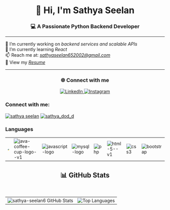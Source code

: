 <h1 align="center">👋 Hi, I'm Sathya Seelan</h1>
<h3 align="center">💻 A Passionate Python Backend Developer</h3>

---

🔭 I’m currently working on *backend services and scalable APIs*  
🌱 I’m currently learning *React*  
📫 Reach me at: *sathyaseelan652002@gmail.com*  
📄 View my [*Resume*](https://docs.google.com/document/d/e/2PACX-1vQVosJoSasAefmiHXmzeFlpmM18A-xFyJqECcvE5Z6DODZH8tlvgQM7DJ7s4w7UPjlIQbHgQwjnU916/pub)

---

<h3 align="center">🌐 Connect with me</h3>

<p align="center">
  <a href="https://linkedin.com/in/sathya seelan" target="blank">
    <img src="https://img.shields.io/badge/LinkedIn-blue?style=for-the-badge&logo=linkedin" alt="LinkedIn" />
  </a>
  <a href="https://instagram.com/sathya_dod_d" target="blank">
    <img src="https://img.shields.io/badge/Instagram-E4405F?style=for-the-badge&logo=instagram&logoColor=white" alt="Instagram" />
  </a>
</p>


<h3 align="left">Connect with me:</h3>
<p align="left">
<a href="https://linkedin.com/in/sathya seelan" target="blank"><img align="center" src="https://raw.githubusercontent.com/rahuldkjain/github-profile-readme-generator/master/src/images/icons/Social/linked-in-alt.svg" alt="sathya seelan" height="30" width="40" /></a>
<a href="https://instagram.com/sathya_dod_d" target="blank"><img align="center" src="https://raw.githubusercontent.com/rahuldkjain/github-profile-readme-generator/master/src/images/icons/Social/instagram.svg" alt="sathya_dod_d" height="30" width="40" /></a>
</p>

<h3 align="left">Languages </h3>

<table>
  <tr>
    <td><img src="https://raw.githubusercontent.com/devicons/devicon/master/icons/python/python-original.svg" width="40"/></td>
    <td><img width="48" height="48" src="https://img.icons8.com/color/48/java-coffee-cup-logo--v1.png" alt="java-coffee-cup-logo--v1"/></td>
    <td><img width="64" height="64" src="https://img.icons8.com/nolan/64/javascript-logo.png" alt="javascript-logo"/></td>
     <td><img width="48" height="48" src="https://img.icons8.com/color/48/mysql-logo.png" alt="mysql-logo"/></td>
    <td><img width="48" height="48" src="https://img.icons8.com/color/48/php.png" alt="php"/></td>
    <td><img width="48" height="48" src="https://img.icons8.com/color/48/html-5--v1.png" alt="html-5--v1"/></td>
      <td><img width="48" height="48" src="https://img.icons8.com/fluency/48/css3.png" alt="css3"/></td>
    <td><img width="64" height="64" src="https://img.icons8.com/nolan/64/bootstrap.png" alt="bootstrap"/></td>
  </tr>
</table>

<h2 align="center">📊 GitHub Stats</h2>

<table>
  <tr>
    <td>
      <img src="https://github-readme-stats.vercel.app/api?username=sathya-seelan6&show_icons=true&theme=tokyonight&locale=en" alt="sathya-seelan6 GitHub Stats" />
    </td>
    <td>
      <img src="https://github-readme-stats.vercel.app/api/top-langs/?username=sathya-seelan6&layout=compact&theme=tokyonight&locale=en" alt="Top Languages" />
    </td>
  </tr>
</table>
